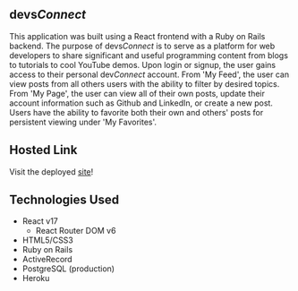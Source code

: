 ## devs*Connect*
This application was built using a React frontend with a Ruby on Rails backend. The purpose of devs*Connect* is to serve as a platform for web developers to share significant and useful programming content from blogs to tutorials to cool YouTube demos. Upon login or signup, the user gains access to their personal dev*Connect* account. From 'My Feed', the user can view posts from all others users with the ability to filter by desired topics. From 'My Page', the user can view all of their own posts, update their account information such as Github and LinkedIn, or create a new post. Users have the ability to favorite both their own and others' posts for persistent viewing under 'My Favorites'.

## Hosted Link
Visit the deployed [site]()!

## Technologies Used
* React v17
  * React Router DOM v6
* HTML5/CSS3
* Ruby on Rails
* ActiveRecord
* PostgreSQL (production)
* Heroku
